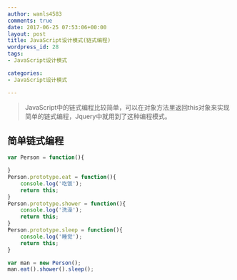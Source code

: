 ```yaml
---
author: wanls4583
comments: true
date: 2017-06-25 07:53:06+00:00
layout: post
title: JavaScript设计模式(链式编程)
wordpress_id: 28
tags:
- JavaScript设计模式

categories:
- JavaScript设计模式

---
```


>JavaScript中的链式编程比较简单，可以在对象方法里返回this对象来实现简单的链式编程，Jquery中就用到了这种编程模式。

## 简单链式编程

```javascript
var Person = function(){

}
Person.prototype.eat = function(){
	console.log('吃饭');
	return this;
}
Person.prototype.shower = function(){
	console.log('洗澡');
	return this;
}
Person.prototype.sleep = function(){
	console.log('睡觉');
	return this;
}

var man = new Person();
man.eat().shower().sleep();
```



